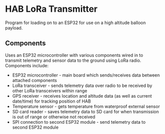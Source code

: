 # HAB LoRa Transmitter

Program for loading on to an ESP32 for use on a high altitude balloon payload.

## Components 

Uses an ESP32 microcontroller with various components wired in to transmit telemetry and sensor data to the ground using LoRa radio. Components include:

- ESP32 microcontroller - main board which sends/receives data between attached components
- LoRa transceiver - sends telemetry data over radio to be received by other LoRa transceivers within range
- GPS receiver - receives location and altitude data (as well as current date/time) for tracking position of HAB
- Temperature sensor - gets temperature from waterproof external sensor
- SD card reader - saves telemetry data to SD card for when transmission is out of range or otherwise not received
- SPI connection to second ESP32 module - send telemetry data to second ESP32 module

